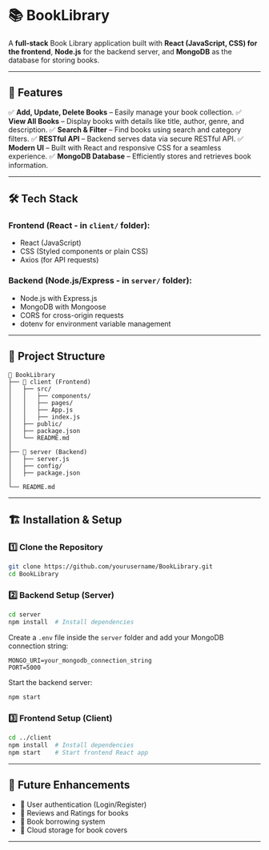 # 📚 BookLibrary

A **full-stack** Book Library application built with **React (JavaScript, CSS) for the frontend**, **Node.js** for the backend server, and **MongoDB** as the database for storing books.

---

## 🚀 Features

✅ **Add, Update, Delete Books** – Easily manage your book collection.
✅ **View All Books** – Display books with details like title, author, genre, and description.
✅ **Search & Filter** – Find books using search and category filters.
✅ **RESTful API** – Backend serves data via secure RESTful API.
✅ **Modern UI** – Built with React and responsive CSS for a seamless experience.
✅ **MongoDB Database** – Efficiently stores and retrieves book information.

---

## 🛠️ Tech Stack

### Frontend (**React** - in `client/` folder):
- React (JavaScript)
- CSS (Styled components or plain CSS)
- Axios (for API requests)

### Backend (**Node.js/Express** - in `server/` folder):
- Node.js with Express.js
- MongoDB with Mongoose
- CORS for cross-origin requests
- dotenv for environment variable management

---

## 📂 Project Structure

```
📂 BookLibrary
├── 📂 client (Frontend)
│   ├── src/
│   │   ├── components/
│   │   ├── pages/
│   │   ├── App.js
│   │   ├── index.js
│   ├── public/
│   ├── package.json
│   └── README.md
│
├── 📂 server (Backend)
│   ├── server.js
│   ├── config/
│   ├── package.json
│
└── README.md
```

---

## 🏗️ Installation & Setup

### 1️⃣ Clone the Repository
```bash
git clone https://github.com/yourusername/BookLibrary.git
cd BookLibrary
```

### 2️⃣ Backend Setup (Server)
```bash
cd server
npm install  # Install dependencies
```

Create a `.env` file inside the `server` folder and add your MongoDB connection string:
```
MONGO_URI=your_mongodb_connection_string
PORT=5000
```

Start the backend server:
```bash
npm start
```

### 3️⃣ Frontend Setup (Client)
```bash
cd ../client
npm install  # Install dependencies
npm start    # Start frontend React app
```

---

## 🌟 Future Enhancements
- 📌 User authentication (Login/Register)
- 📌 Reviews and Ratings for books
- 📌 Book borrowing system
- 📌 Cloud storage for book covers

---

